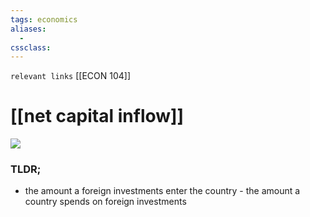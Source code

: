 ```yaml
---
tags: economics
aliases: 
  - 
cssclass: 
---
```

`relevant links` [[ECON 104]]

 # [[net capital inflow]]
 
 
 
 ![](https://i.imgur.com/ymu9p3X.png)


### TLDR;
- the amount a foreign investments enter the country - the amount a country spends on foreign investments 